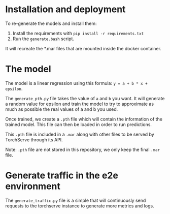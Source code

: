 # Installation and deployment 

To re-generate the models and install them: 

1. Install the requirements with `pip install -r requirements.txt`
2. Run the `generate.bash` script.

It will recreate the *.mar files that are mounted inside the docker container.

# The model

The model is a linear regression using this formula: `y = a + b * x + epsilon`.

The `generate_pth.py` file takes the value of `a` and `b` you want. It will generate a random value for epsilon and train the model to try to approximate as much as possible the real values of a and b you used. 

Once trained, we create a `.pth` file which will contain the information of the trained model. This file can then be loaded in order to run predictions.

This `.pth` file is included in a `.mar` along with other files to be served by TorchServe through its API. 

Note: `.pth` file are not stored in this repository, we only keep the final `.mar` file.

# Generate traffic in the e2e environment

The `generate_traffic.py` file is a simple that will continuously send requests to the torchserve instance to generate more metrics and logs.
